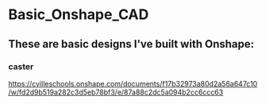 # Basic_Onshape_CAD
## These are basic designs I've built with Onshape:
### caster
https://cvilleschools.onshape.com/documents/f17b32973a80d2a56a647c10/w/fd2d9b519a282c3d5eb78bf3/e/87a88c2dc5a094b2cc6ccc63
